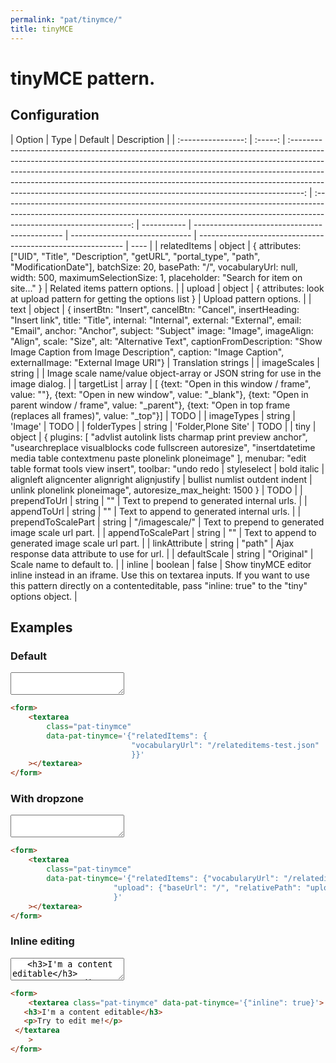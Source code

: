 ```yaml
---
permalink: "pat/tinymce/"
title: tinyMCE
---
```


# tinyMCE pattern.

## Configuration

|       Option       |  Type   |                                                                                                                                                                                                   Default                                                                                                                                                                                                   |                                                                                          Description                                                                                           |
| :----------------: | :-----: | :---------------------------------------------------------------------------------------------------------------------------------------------------------------------------------------------------------------------------------------------------------------------------------------------------------------------------------------------------------------------------------------------------------: | :--------------------------------------------------------------------------------------------------------------------------------------------------------------------------------------------: | ----------- | --------------------------------------------- | ------------------------------ | ----------------------------------------------------------- | ---- |
|    relatedItems    | object  |                                                                                   { attributes: ["UID", "Title", "Description", "getURL", "portal_type", "path", "ModificationDate"], batchSize: 20, basePath: "/", vocabularyUrl: null, width: 500, maximumSelectionSize: 1, placeholder: "Search for item on site..." }                                                                                   |                                                                                 Related items pattern options.                                                                                 |
|       upload       | object  |                                                                                                                                                                     { attributes: look at upload pattern for getting the options list }                                                                                                                                                                     |                                                                                    Upload pattern options.                                                                                     |
|        text        | object  | { insertBtn: "Insert", cancelBtn: "Cancel", insertHeading: "Insert link", title: "Title", internal: "Internal", external: "External", email: "Email", anchor: "Anchor", subject: "Subject" image: "Image", imageAlign: "Align", scale: "Size", alt: "Alternative Text", captionFromDescription: "Show Image Caption from Image Description", caption: "Image Caption", externalImage: "External Image URI"} |                                                                                      Translation strings                                                                                       |
|    imageScales     | string  |                                                                                                                                                                                                                                                                                                                                                                                                             |                                                        Image scale name/value object-array or JSON string for use in the image dialog.                                                         |
|     targetList     |  array  |                                                                                       [ {text: "Open in this window / frame", value: ""}, {text: "Open in new window", value: "_blank"}, {text: "Open in parent window / frame", value: "_parent"}, {text: "Open in top frame (replaces all frames)", value: "_top"}]                                                                                       |                                                                                              TODO                                                                                              |
|     imageTypes     | string  |                                                                                                                                                                                                   'Image'                                                                                                                                                                                                   |                                                                                              TODO                                                                                              |
|    folderTypes     | string  |                                                                                                                                                                                             'Folder,Plone Site'                                                                                                                                                                                             |                                                                                              TODO                                                                                              |
|        tiny        | object  |                                                                  { plugins: [ "advlist autolink lists charmap print preview anchor", "usearchreplace visualblocks code fullscreen autoresize", "insertdatetime media table contextmenu paste plonelink ploneimage" ], menubar: "edit table format tools view insert", toolbar: "undo redo                                                                   |                                                                                          styleselect                                                                                           | bold italic | alignleft aligncenter alignright alignjustify | bullist numlist outdent indent | unlink plonelink ploneimage", autoresize_max_height: 1500 } | TODO |
|    prependToUrl    | string  |                                                                                                                                                                                                     ""                                                                                                                                                                                                      |                                                                          Text to prepend to generated internal urls.                                                                           |
|    appendToUrl     | string  |                                                                                                                                                                                                     ""                                                                                                                                                                                                      |                                                                           Text to append to generated internal urls.                                                                           |
| prependToScalePart | string  |                                                                                                                                                                                               "/imagescale/"                                                                                                                                                                                                |                                                                       Text to prepend to generated image scale url part.                                                                       |
| appendToScalePart  | string  |                                                                                                                                                                                                     ""                                                                                                                                                                                                      |                                                                       Text to append to generated image scale url part.                                                                        |
|   linkAttribute    | string  |                                                                                                                                                                                                   "path"                                                                                                                                                                                                    |                                                                          Ajax response data attribute to use for url.                                                                          |
|    defaultScale    | string  |                                                                                                                                                                                                 "Original"                                                                                                                                                                                                  |                                                                                   Scale name to default to.                                                                                    |
|       inline       | boolean |                                                                                                                                                                                                    false                                                                                                                                                                                                    | Show tinyMCE editor inline instead in an iframe. Use this on textarea inputs. If you want to use this pattern directly on a contenteditable, pass "inline: true" to the "tiny" options object. |

## Examples

### Default

<form>
 <textarea class="pat-tinymce"
     data-pat-tinymce='{"relatedItems": {
                           "vocabularyUrl": "/relateditems-test.json"
                           }}'></textarea>
</form>

```html
<form>
    <textarea
        class="pat-tinymce"
        data-pat-tinymce='{"relatedItems": {
                           "vocabularyUrl": "/relateditems-test.json"
                           }}'
    ></textarea>
</form>
```

### With dropzone

<form>
 <textarea class="pat-tinymce"
     data-pat-tinymce='{"relatedItems": {"vocabularyUrl": "/relateditems-test.json" },
                       "upload": {"baseUrl": "/", "relativePath": "upload"}
                       }'></textarea>
</form>

```html
<form>
    <textarea
        class="pat-tinymce"
        data-pat-tinymce='{"relatedItems": {"vocabularyUrl": "/relateditems-test.json" },
                       "upload": {"baseUrl": "/", "relativePath": "upload"}
                       }'
    ></textarea>
</form>
```

### Inline editing

<form>
 <textarea class="pat-tinymce" data-pat-tinymce='{"inline": true}'>
   <h3>I'm a content editable</h3>
   <p>Try to edit me!</p>
 </textarea>
</form>

```html
<form>
    <textarea class="pat-tinymce" data-pat-tinymce='{"inline": true}'>
   <h3>I'm a content editable</h3>
   <p>Try to edit me!</p>
 </textarea
    >
</form>
```
